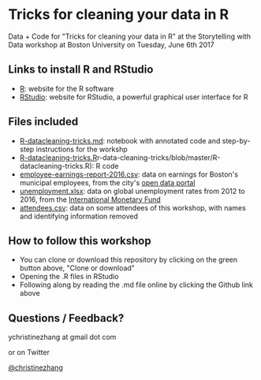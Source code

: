 # Tricks for cleaning your data in R

Data + Code for "Tricks for cleaning your data in R" at the Storytelling with Data workshop at Boston University on Tuesday, June 6th 2017

## Links to install R and RStudio

* [R](https://www.r-project.org/): website for the R software
* [RStudio](https://www.rstudio.com/): website for RStudio, a powerful graphical user interface for R

## Files included

* [R-datacleaning-tricks.md](https://github.com/underthecurve/r-data-cleaning-tricks/blob/master/R-datacleaning-tricks.md): notebook with annotated code and step-by-step instructions for the workshp
* [R-datacleaning-tricks.R](https://github.com/underthecurve/)r-data-cleaning-tricks/blob/master/R-datacleaning-tricks.R): R code
* [employee-earnings-report-2016.csv](https://github.com/underthecurve/r-data-cleaning-tricks/blob/master/employee-earnings-report-2016.csv): data on earnings for Boston's municipal employees, from the city's [open data portal](https://data.boston.gov/dataset/employee-earnings-report)
* [unemployment.xlsx](https://github.com/underthecurve/r-data-cleaning-tricks/blob/master/unemployment.xlsx): data on global unemployment rates from 2012 to 2016, from the [International Monetary Fund](https://www.imf.org/external/pubs/ft/weo/2017/01/weodata/index.aspx)
* [attendees.csv](https://github.com/underthecurve/r-data-cleaning-tricks/blob/master/attendees.csv): data on some attendees of this workshop, with names and identifying information removed

## How to follow this workshop

* You can clone or download this repository by clicking on the green button above, "Clone or download"
* Opening the .R files in RStudio 
* Following along by reading the .md file online by clicking the Github link above

## Questions / Feedback?

ychristinezhang at gmail dot com

or on Twitter

[@christinezhang](https://twitter.com/christinezhang)
